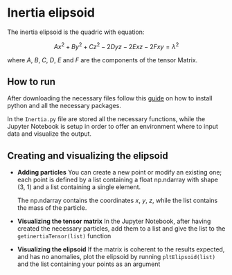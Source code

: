 # **Inertia elipsoid**

The inertia elipsoid is the quadric with equation:

$$ Ax^2 + By^2 + Cz^2 - 2Dyz - 2Exz - 2Fxy = \lambda^2$$

where $A$, $B$, $C$, $D$, $E$ and $F$ are the components of the tensor Matrix.

## How to run

After downloading the necessary files follow this [guide](chessparov/chessparov/blob/main/python-setup.md) on how to install python and all the necessary packages.

In the ``Inertia.py`` file are stored all the necessary functions, while the Jupyter Notebook is setup in order to offer an environment where to input data and visualize the output.

## Creating and visualizing the elipsoid

- **Adding particles**
  You can create a new point or modify an existing one; each point is defined by a list containing a float np.ndarray with shape (3, 1) and a list containing a single element.

  The np.ndarray contains the coordinates $x$, $y$, $z$, while the list contains the mass of the particle.
- **Visualizing the tensor matrix**
    In the Jupyter Notebook, after having created the necessary particles, add them to a list and give the list to the `getinertiaTensor(list)` function
- **Visualizing the elipsoid**
    If the matrix is coherent to the results expected, and has no anomalies, plot the elipsoid by running
  `pltElipsoid(list)`
  and the list containing your points as an argument
